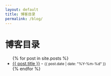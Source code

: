 ```yaml
---
layout: default
title: 博客目录
permalink: /blog/
---
```


<h1>博客目录</h1>

<ul>
  {% for post in site.posts %}
    <li>
      <a href="{{ post.url }}">{{ post.title }}</a> - <small>{{ post.date | date: "%Y-%m-%d" }}</small>
    </li>
  {% endfor %}
</ul>

